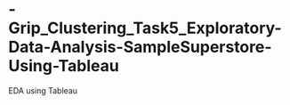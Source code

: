 # -Grip_Clustering_Task5_Exploratory-Data-Analysis-SampleSuperstore-Using-Tableau
EDA using Tableau
